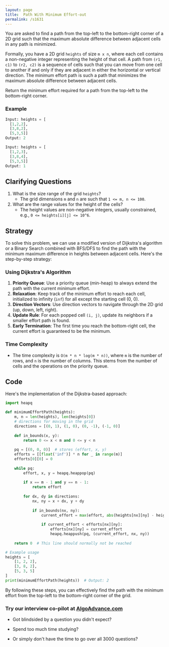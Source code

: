 ```yaml
---
layout: page
title:  Path With Minimum Effort-out
permalink: /s1631
---
```


You are asked to find a path from the top-left to the bottom-right corner of a 2D grid such that the maximum absolute difference between adjacent cells in any path is minimized.

Formally, you have a 2D grid `heights` of size `m x n`, where each cell contains a non-negative integer representing the height of that cell. A path from `(r1, c1)` to `(r2, c2)` is a sequence of cells such that you can move from one cell to another if and only if they are adjacent in either the horizontal or vertical direction. The minimum effort path is such a path that minimizes the maximum absolute difference between adjacent cells.

Return the minimum effort required for a path from the top-left to the bottom-right corner.

### Example
```python
Input: heights = [
  [1,2,2],
  [3,8,2],
  [5,3,5]]
Output: 2

Input: heights = [
  [1,2,3],
  [3,8,4],
  [5,3,5]]
Output: 1
```

## Clarifying Questions
1. What is the size range of the grid `heights`?
   - The grid dimensions `m` and `n` are such that `1 <= m, n <= 100`.
2. What are the range values for the height of the cells?
   - The height values are non-negative integers, usually constrained, e.g., `0 <= heights[i][j] <= 10^6`.

## Strategy

To solve this problem, we can use a modified version of Dijkstra's algorithm or a Binary Search combined with BFS/DFS to find the path with the minimum maximum difference in heights between adjacent cells. Here's the step-by-step strategy:

### Using Dijkstra's Algorithm
1. **Priority Queue**: Use a priority queue (min-heap) to always extend the path with the current minimum effort.
2. **Relaxation**: Keep track of the minimum effort to reach each cell, initialized to infinity (`inf`) for all except the starting cell (0, 0).
3. **Direction Vectors**: Use direction vectors to navigate through the 2D grid (up, down, left, right).
4. **Update Rule**: For each popped cell `(i, j)`, update its neighbors if a smaller effort path is found.
5. **Early Termination**: The first time you reach the bottom-right cell, the current effort is guaranteed to be the minimum.

### Time Complexity
- The time complexity is `O(m * n * log(m * n))`, where `m` is the number of rows, and `n` is the number of columns. This stems from the number of cells and the operations on the priority queue.

## Code

Here's the implementation of the Dijkstra-based approach:

```python
import heapq

def minimumEffortPath(heights):
    m, n = len(heights), len(heights[0])
    # directions for moving in the grid
    directions = [(0, 1), (1, 0), (0, -1), (-1, 0)]
    
    def in_bounds(x, y):
        return 0 <= x < m and 0 <= y < n
    
    pq = [(0, 0, 0)]  # stores (effort, x, y)
    efforts = [[float('inf')] * n for _ in range(m)]
    efforts[0][0] = 0
    
    while pq:
        effort, x, y = heapq.heappop(pq)
        
        if x == m - 1 and y == n - 1:
            return effort
        
        for dx, dy in directions:
            nx, ny = x + dx, y + dy
            
            if in_bounds(nx, ny):
                current_effort = max(effort, abs(heights[nx][ny] - heights[x][y]))
                
                if current_effort < efforts[nx][ny]:
                    efforts[nx][ny] = current_effort
                    heapq.heappush(pq, (current_effort, nx, ny))
    
    return 0  # This line should normally not be reached

# Example usage
heights = [
    [1, 2, 2],
    [3, 8, 2],
    [5, 3, 5]
]
print(minimumEffortPath(heights))  # Output: 2
```

By following these steps, you can effectively find the path with the minimum effort from the top-left to the bottom-right corner of the grid.


### Try our interview co-pilot at [AlgoAdvance.com](https://algoAdvance.com)

- Got blindsided by a question you didn't expect?

- Spend too much time studying?

- Or simply don't have the time to go over all 3000 questions?

